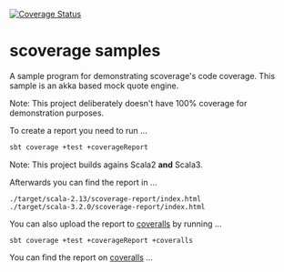 [![Coverage Status][coveralls-badge]][coveralls-status]

# scoverage samples

A sample program for demonstrating scoverage's code coverage. This sample is an akka based mock quote engine. 

Note: This project deliberately doesn't have 100% coverage for demonstration purposes.

To create a report you need to run ...

```bash
sbt coverage +test +coverageReport
```

Note: This project builds agains Scala2 **and** Scala3.

Afterwards you can find the report in ...

```
./target/scala-2.13/scoverage-report/index.html
./target/scala-3.2.0/scoverage-report/index.html
```

You can also upload the report to [coveralls][] by running ...

```
sbt coverage +test +coverageReport +coveralls
```

You can find the report on [coveralls][coveralls-status] ...

[coveralls]: https://coveralls.io
[coveralls-badge]: https://coveralls.io/repos/github/scoverage/sbt-scoverage-samples/badge.svg
[coveralls-status]: https://coveralls.io/github/scoverage/sbt-scoverage-samples
